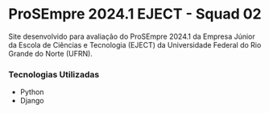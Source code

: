 # ProSEmpre 2024.1 EJECT - Squad 02
Site desenvolvido para avaliação do ProSEmpre 2024.1 da Empresa Júnior da Escola de Ciências e Tecnologia (EJECT) da Universidade Federal do Rio Grande do Norte (UFRN).

### Tecnologias Utilizadas

* Python
* Django
